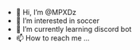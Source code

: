 - 👋 Hi, I’m @MPXDz
- 👀 I’m interested in soccer
- 🌱 I’m currently learning discord bot
- 📫 How to reach me ...

<!---
MPXDz/MPXDz is a ✨ special ✨ repository because its `README.md` (this file) appears on your GitHub profile.
You can click the Preview link to take a look at your changes.
--->
